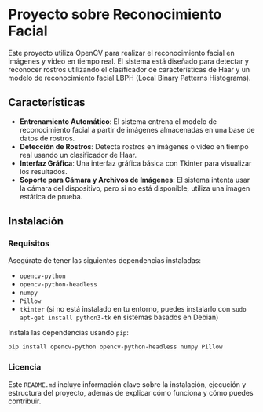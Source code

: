 # Proyecto sobre Reconocimiento Facial

Este proyecto utiliza OpenCV para realizar el reconocimiento facial en imágenes y video en tiempo real. El sistema está diseñado para detectar y reconocer rostros utilizando el clasificador de características de Haar y un modelo de reconocimiento facial LBPH (Local Binary Patterns Histograms).

## Características

- **Entrenamiento Automático**: El sistema entrena el modelo de reconocimiento facial a partir de imágenes almacenadas en una base de datos de rostros.
- **Detección de Rostros**: Detecta rostros en imágenes o video en tiempo real usando un clasificador de Haar.
- **Interfaz Gráfica**: Una interfaz gráfica básica con Tkinter para visualizar los resultados.
- **Soporte para Cámara y Archivos de Imágenes**: El sistema intenta usar la cámara del dispositivo, pero si no está disponible, utiliza una imagen estática de prueba.


## Instalación

### Requisitos

Asegúrate de tener las siguientes dependencias instaladas:

- `opencv-python`
- `opencv-python-headless`
- `numpy`
- `Pillow`
- `tkinter` (si no está instalado en tu entorno, puedes instalarlo con `sudo apt-get install python3-tk` en sistemas basados en Debian)

Instala las dependencias usando `pip`:

```bash
pip install opencv-python opencv-python-headless numpy Pillow
```

### Licencia
Este `README.md` incluye información clave sobre la instalación, ejecución y estructura del proyecto, además de explicar cómo funciona y cómo puedes contribuir.
